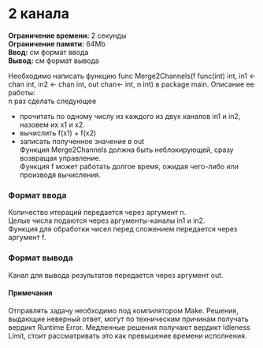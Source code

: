 # 2 канала

****Ограничение времени:****	2 секунды  
****Ограничение памяти:****	64Mb  
****Ввод:****	см формат ввода  
****Вывод:****	см формат вывода  


Необходимо написать функцию func Merge2Channels(f func(int) int, in1 <-chan int, in2 <- chan int, out chan<- int, n int) в package main.
Описание ее работы:  
n раз сделать следующее  

- прочитать по одному числу из каждого из двух каналов in1 и in2, назовем их x1 и x2.
- вычислить f(x1) + f(x2)
- записать полученное значение в out  
Функция Merge2Channels должна быть неблокирующей, сразу возвращая управление.  
Функция f может работать долгое время, ожидая чего-либо или производя вычисления.  

### Формат ввода
Количество итераций передается через аргумент n.  
Целые числа подаются через аргументы-каналы in1 и in2.  
Функция для обработки чисел перед сложением передается через аргумент f.  
### Формат вывода
Канал для вывода результатов передается через аргумент out.

#### Примечания
Отправлять задачу необходимо под компилятором Make. Решения, выдающие неверный ответ, могут по техническим причинам получать вердикт Runtime Error. Медленные решения получают вердикт Idleness Limit, стоит рассматривать это как превышение времени исполнения.
